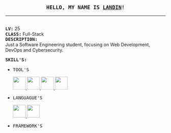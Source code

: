 <!-- My Github profile -->

<h3 align="center">
  <samp>HELLO, MY NAME IS <a href="https://landin.top">LANDIN</a>!</samp>
</h3>

---

<!-- Little game -->

<p align="left">
  <br>
  <strong><samp>LV:</samp></strong> 25<br>
  <strong><samp>CLASS:</samp></strong> Full-Stack<br>
  <strong><samp>DESCRIPTION:</samp></strong> <br>
  Just a Software Engineering student, focusing on Web Development, DevOps and Cybersecurity.
  <br>

  <strong><samp>SKILL'S:</samp></strong>
  <ul>
    <li><samp>TOOL'S</samp></li>
      <p align="left">
        <a href="https://skillicons.dev">
          <img src="https://skillicons.dev/icons?i=linux&theme=light" width="40px" />
          <img src="https://skillicons.dev/icons?i=git" width="40px" />
          <img src="https://skillicons.dev/icons?i=vim" width="40px" />
          <img src="https://skillicons.dev/icons?i=docker" width="40px" />
        </a>
      </p>
    <li><samp>LANGUAGUE'S</samp></li>
      <p align="left">
        <a href="https://skillicons.dev">
          <img src="https://skillicons.dev/icons?i=html" width="40px" />
          <img src="https://skillicons.dev/icons?i=md&theme=light" width="40px" />
        </a>
      </p>
    <li><samp>FRAMEWORK'S</samp></li>
  </ul>
</p>
